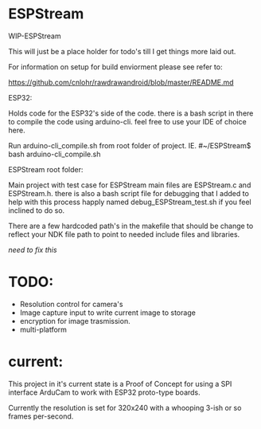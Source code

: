 # ESPStream
WIP-ESPStream

This will just be a place holder for todo's till I get things more laid out.

For information on setup for build enviorment please see refer to:

https://github.com/cnlohr/rawdrawandroid/blob/master/README.md

ESP32:

  Holds code for the ESP32's side of the code. there is a bash script in there to compile the code using arduino-cli. feel free to use your IDE of choice here.
  
  Run arduino-cli_compile.sh from root folder of project. IE. #~/ESPStream$ bash arduino-cli_compile.sh <COM PORT>
  
ESPStream root folder:

  Main project with test case for ESPStream main files are ESPStream.c and ESPStream.h. there is also a bash script file for debugging that I added to help with this process happly named debug_ESPStream_test.sh if you feel inclined to do so.
  
  There are a few hardcoded path's in the makefile that should be change to reflect your NDK file path to point to needed include files and libraries.
  
  *need to fix this*
  
  # TODO:
  
  - Resolution control for camera's
  - Image capture input to write current image to storage
  - encryption for image trasmission.
  - multi-platform
# current:
This project in it's current state is a Proof of Concept for using a SPI interface ArduCam to work with ESP32 proto-type boards.

Currently the resolution is set for 320x240 with a whooping 3-ish or so frames per-second.
